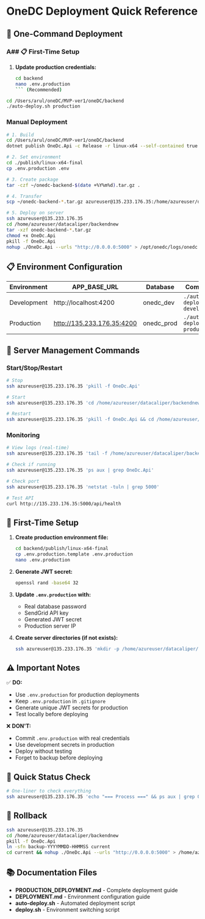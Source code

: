 # OneDC Deployment Quick Reference

## 🚀 One-Command Deployment

### A## 📋 First-Time Setup

1. **Update production credentials:**
   ```bash
   cd backend
   nano .env.production
   ``` (Recommended)
```bash
cd /Users/arul/oneDC/MVP-ver1/oneDC/backend
./auto-deploy.sh production
```

### Manual Deployment
```bash
# 1. Build
cd /Users/arul/oneDC/MVP-ver1/oneDC/backend
dotnet publish OneDc.Api -c Release -r linux-x64 --self-contained true -o ./publish/linux-x64-final

# 2. Set environment
cd ./publish/linux-x64-final
cp .env.production .env

# 3. Create package
tar -czf ~/onedc-backend-$(date +%Y%m%d).tar.gz .

# 4. Transfer
scp ~/onedc-backend-*.tar.gz azureuser@135.233.176.35:/home/azureuser/datacaliper/backendnew/

# 5. Deploy on server
ssh azureuser@135.233.176.35
cd /home/azureuser/datacaliper/backendnew
tar -xzf onedc-backend-*.tar.gz
chmod +x OneDc.Api
pkill -f OneDc.Api
nohup ./OneDc.Api --urls "http://0.0.0.0:5000" > /opt/onedc/logs/onedc.log 2>&1 &
```

## 📋 Environment Configuration

| Environment | APP_BASE_URL | Database | Command |
|------------|--------------|----------|---------|
| Development | http://localhost:4200 | onedc_dev | `./auto-deploy.sh development` |
| Production | http://135.233.176.35:4200 | onedc_prod | `./auto-deploy.sh production` |

## 🔧 Server Management Commands

### Start/Stop/Restart
```bash
# Stop
ssh azureuser@135.233.176.35 'pkill -f OneDc.Api'

# Start  
ssh azureuser@135.233.176.35 'cd /home/azureuser/datacaliper/backendnew/current && nohup ./OneDc.Api --urls "http://0.0.0.0:5000" > /home/azureuser/datacaliper/backendnew/logs/onedc.log 2>&1 &'

# Restart
ssh azureuser@135.233.176.35 'pkill -f OneDc.Api && cd /home/azureuser/datacaliper/backendnew/current && nohup ./OneDc.Api --urls "http://0.0.0.0:5000" > /home/azureuser/datacaliper/backendnew/logs/onedc.log 2>&1 &'
```

### Monitoring
```bash
# View logs (real-time)
ssh azureuser@135.233.176.35 'tail -f /home/azureuser/datacaliper/backendnew/logs/onedc.log'

# Check if running
ssh azureuser@135.233.176.35 'ps aux | grep OneDc.Api'

# Check port
ssh azureuser@135.233.176.35 'netstat -tuln | grep 5000'

# Test API
curl http://135.233.176.35:5000/api/health
```

## 🔐 First-Time Setup

1. **Create production environment file:**
   ```bash
   cd backend/publish/linux-x64-final
   cp .env.production.template .env.production
   nano .env.production
   ```

2. **Generate JWT secret:**
   ```bash
   openssl rand -base64 32
   ```

3. **Update `.env.production` with:**
   - Real database password
   - SendGrid API key  
   - Generated JWT secret
   - Production server IP

4. **Create server directories (if not exists):**
   ```bash
   ssh azureuser@135.233.176.35 'mkdir -p /home/azureuser/datacaliper/backendnew/releases /home/azureuser/datacaliper/backendnew/logs'
   ```

## ⚠️ Important Notes

✅ **DO:**
- Use `.env.production` for production deployments
- Keep `.env.production` in `.gitignore`
- Generate unique JWT secrets for production
- Test locally before deploying

❌ **DON'T:**
- Commit `.env.production` with real credentials
- Use development secrets in production
- Deploy without testing
- Forget to backup before deploying

## 📱 Quick Status Check

```bash
# One-liner to check everything
ssh azureuser@135.233.176.35 'echo "=== Process ===" && ps aux | grep OneDc.Api | grep -v grep && echo "=== Port ===" && netstat -tuln | grep 5000 && echo "=== Logs (last 10 lines) ===" && tail -10 /home/azureuser/datacaliper/backendnew/logs/onedc.log'
```

## 🔄 Rollback

```bash
ssh azureuser@135.233.176.35
cd /home/azureuser/datacaliper/backendnew
pkill -f OneDc.Api
ln -sfn backup-YYYYMMDD-HHMMSS current
cd current && nohup ./OneDc.Api --urls "http://0.0.0.0:5000" > /home/azureuser/datacaliper/backendnew/logs/onedc.log 2>&1 &
```

## 📚 Documentation Files

- **PRODUCTION_DEPLOYMENT.md** - Complete deployment guide
- **DEPLOYMENT.md** - Environment configuration guide
- **auto-deploy.sh** - Automated deployment script
- **deploy.sh** - Environment switching script
